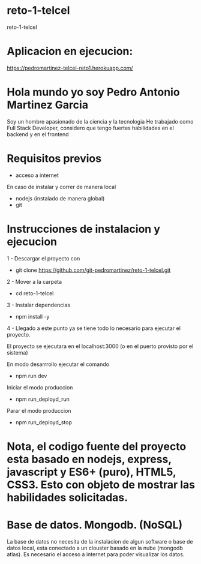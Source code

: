 # reto-1-telcel
reto-1-telcel

# Aplicacion en ejecucion:

https://pedromartinez-telcel-reto1.herokuapp.com/

# Hola mundo yo soy Pedro Antonio Martinez Garcia
Soy un hombre apasionado de la ciencia y la tecnologia
He trabajado como Full Stack Developer, considero que tengo fuertes habilidades en el backend y en el frontend

# Requisitos previos

* acceso a internet

En caso de instalar y correr de manera local

* nodejs (instalado de manera global)
* git

# Instrucciones de instalacion y ejecucion

1 - Descargar el proyecto con 

* git clone https://github.com/git-pedromartinez/reto-1-telcel.git

2 - Mover a la carpeta 

* cd reto-1-telcel

3 - Instalar dependencias

* npm install -y

4 - Llegado a este punto ya se tiene todo lo necesario para ejecutar el proyecto. 

El proyecto se ejecutara en el localhost:3000 (o en el puerto provisto por el sistema)

En modo desarrrollo ejecutar el comando 

* npm run dev

Iniciar el modo produccion

* npm run_deployd_run

Parar el modo produccion

* npm run_deployd_stop

# Nota, el codigo fuente del proyecto esta basado en nodejs, express, javascript y ES6+ (puro), HTML5, CSS3. Esto con objeto de mostrar las habilidades solicitadas.

# Base de datos. Mongodb. (NoSQL)

La base de datos no necesita de la instalacion de algun software o base de datos local, esta conectado a un clouster basado en la nube (mongodb atlas). Es necesario el acceso a internet para poder visualizar los datos.
